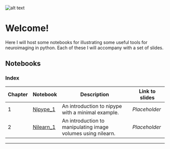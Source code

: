 ![alt text](https://i.imgbox.com/QqCVWa0v.png "Title")

# Welcome!

Here I will host some notebooks for illustrating some useful tools for neuroimaging in python.
Each of these I will accompany with a set of slides.

## Notebooks

### Index
| Chapter | Notebook | Description | Link to slides |
| --- | --- | --- | --- |
| 1 | [Nipype_1](/Nipype_1.ipynb) | An introduction to nipype with a minimal example. | *Placeholder* |
| 2 | [Nilearn_1](/Nilearn_1.ipynb) | An introduction to manipulating image volumes using nilearn. | *Placeholder* |
***
